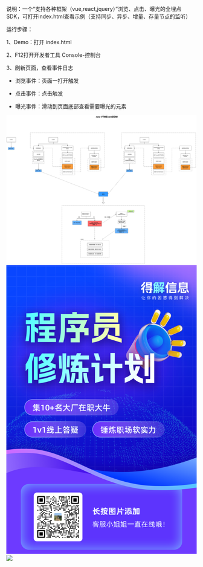 说明：一个“支持各种框架（vue,react,jquery）”浏览、点击、曝光的全埋点SDK，可打开index.html查看示例（支持同步、异步、增量、存量节点的监听）

运行步骤：

1、Demo：打开 index.html

2、F12打开开发者工具 Console-控制台

3、刷新页面，查看事件日志

- 浏览事件：页面一打开触发

- 点击事件：点击触发

- 曝光事件：滑动到页面底部查看需要曝光的元素

<img src="./image.jpg" />
<img src="./code.png" />
<img src="./show.png" />

